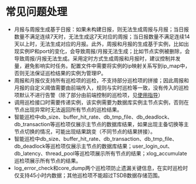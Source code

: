 # 常见问题处理<a name="ZH-CN_TOPIC_0000002259758192"></a>

-   月报与周报生成基于日报：如果未构建日报，则无法生成周报与月报；当日报数量不满足连续7天时，无法生成这7天对应的周报；当日报数量不满足连续14天以上时，无法生成对应的月报。此外，周报和月报的生成基于实例，比如出现实例IP和port的变化，会导致周报/月报无法生成；比如节点实例被删除，会导致周报/月报无法生成。采用定时方式生成周报和月报时，建议控制并发量，避免影响实时任务。配置文件中需要将实例的ip映射关系写到ip\_map中，否则无法保证巡检结果的实例为管理IP。
-   周报和月报仅支持所有巡检项的巡检，不支持部分巡检项的拼接；因此周报和月报的自定义阈值需要由前端传入，规则与实时巡检等一致，没有传入的巡检项默认不进行告警（除了部分由前端控制的巡检项，见[使用指导](使用指导-智能巡检.md#zh-cn_topic_0000001714949077_li6465181172317)）
-   调用巡检接口时需要传递实例，该实例需要为数据库实例主节点实例，否则在节点出现异常时无法返回所有节点的巡检结果。
-   智能巡检中db\_size、buffer\_hit\_rate、db\_tmp\_file、db\_deadlock、db\_transaction等巡检项仅展示主节点的数据库结果，如果出现主备切换等主节点切换的情况，可能出现结果跳变（不同节点的结果拼接）。
-   智能巡检中db\_size、buffer\_hit\_rate、db\_transaction、db\_tmp\_file、db\_deadlock等巡检项仅展示主节点的数据库结果；user\_login\_out、db\_latency、thread\_pool等巡检项展示所有节点的结果；xlog\_accumulate巡检项展示所有节点的结果。
-   log\_error\_check和core\_dump两个巡检项防止遗漏关键信息，在实时巡检时仅支持45小时内数据；其他巡检项不能超过TSDB数据存储范围。

